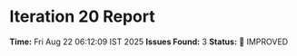 # Iteration 20 Report
**Time:** Fri Aug 22 06:12:09 IST 2025
**Issues Found:** 3
**Status:** 🔧 IMPROVED
